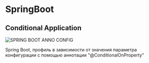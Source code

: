 # SpringBoot
## Conditional Application

![SPRING BOOT ANNO CONFIG](https://javadeveloperzone.com/wp-content/uploads/2018/04/Spring-boot-get-active-profile.jpg "get active profile")

Spring Boot, профиль в зависимости от значения параметра конфигурации с помощью аннотации "@ConditionalOnProperty"
